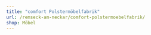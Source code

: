 ```yaml
---
title: "comfort Polstermöbelfabrik"
url: /remseck-am-neckar/comfort-polstermoebelfabrik/
shop: Möbel
---
```

